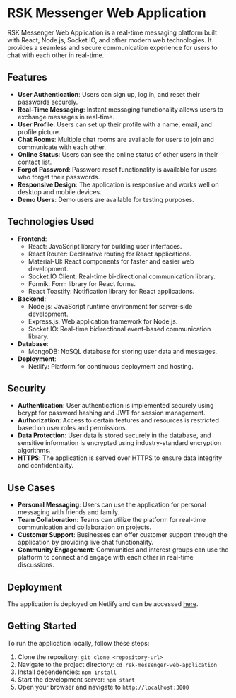 # RSK Messenger Web Application

RSK Messenger Web Application is a real-time messaging platform built with React, Node.js, Socket.IO, and other modern web technologies. It provides a seamless and secure communication experience for users to chat with each other in real-time.

## Features

- **User Authentication**: Users can sign up, log in, and reset their passwords securely.
- **Real-Time Messaging**: Instant messaging functionality allows users to exchange messages in real-time.
- **User Profile**: Users can set up their profile with a name, email, and profile picture.
- **Chat Rooms**: Multiple chat rooms are available for users to join and communicate with each other.
- **Online Status**: Users can see the online status of other users in their contact list.
- **Forgot Password**: Password reset functionality is available for users who forget their passwords.
- **Responsive Design**: The application is responsive and works well on desktop and mobile devices.
- **Demo Users**: Demo users are available for testing purposes.

## Technologies Used

- **Frontend**:
  - React: JavaScript library for building user interfaces.
  - React Router: Declarative routing for React applications.
  - Material-UI: React components for faster and easier web development.
  - Socket.IO Client: Real-time bi-directional communication library.
  - Formik: Form library for React forms.
  - React Toastify: Notification library for React applications.
- **Backend**:
  - Node.js: JavaScript runtime environment for server-side development.
  - Express.js: Web application framework for Node.js.
  - Socket.IO: Real-time bidirectional event-based communication library.
- **Database**:
  - MongoDB: NoSQL database for storing user data and messages.
- **Deployment**:
  - Netlify: Platform for continuous deployment and hosting.

## Security

- **Authentication**: User authentication is implemented securely using bcrypt for password hashing and JWT for session management.
- **Authorization**: Access to certain features and resources is restricted based on user roles and permissions.
- **Data Protection**: User data is stored securely in the database, and sensitive information is encrypted using industry-standard encryption algorithms.
- **HTTPS**: The application is served over HTTPS to ensure data integrity and confidentiality.

## Use Cases

- **Personal Messaging**: Users can use the application for personal messaging with friends and family.
- **Team Collaboration**: Teams can utilize the platform for real-time communication and collaboration on projects.
- **Customer Support**: Businesses can offer customer support through the application by providing live chat functionality.
- **Community Engagement**: Communities and interest groups can use the platform to connect and engage with each other in real-time discussions.

## Deployment

The application is deployed on Netlify and can be accessed [here](https://rsk-messenger-web-application.netlify.app/).

## Getting Started

To run the application locally, follow these steps:

1. Clone the repository: `git clone <repository-url>`
2. Navigate to the project directory: `cd rsk-messenger-web-application`
3. Install dependencies: `npm install`
4. Start the development server: `npm start`
5. Open your browser and navigate to `http://localhost:3000`
